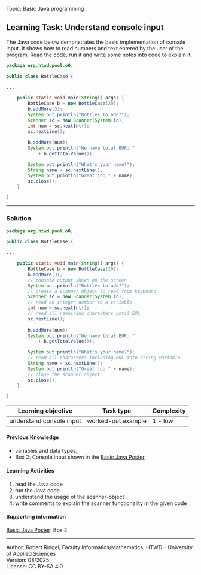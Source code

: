 Topic: Basic Java programming

## Learning Task: Understand console input

The Java code below demonstrates the basic implementation of console input. It shows how to read numbers and text entered by the user of the program. Read the code, run it and write some notes into code to explain it.

``` java
package org.htwd.pool.o0;

public class BottleCase {

...

    public static void main(String[] args) {
        BottleCase b = new BottleCase(20);
        b.addMore(3);
        System.out.println("Bottles to add?");
        Scanner sc = new Scanner(System.in);
        int num = sc.nextInt();
        sc.nextLine();
        
        b.addMore(num);
        System.out.println("We have total EUR: " 
            + b.getTotalValue());

        System.out.println("What's your name?");
        String name = sc.nextLine();
        System.out.println("Great job " + name);
        sc.close();
    }

}
```

---------------------------------------

### Solution

``` java
package org.htwd.pool.o0;

public class BottleCase {

...

    public static void main(String[] args) {
        BottleCase b = new BottleCase(20);
        b.addMore(3);
        // console output shown on the screen
        System.out.println("Bottles to add?");  
        // create a scanner object to read from keyboard
        Scanner sc = new Scanner(System.in);
        // read an integer number to a variable
        int num = sc.nextInt();
        // read all remaining characters until EOL
        sc.nextLine();
        
        b.addMore(num);
        System.out.println("We have total EUR: " 
            + b.getTotalValue());

        System.out.println("What's your name?");
        // read all characters including EOL into string variable
        String name = sc.nextLine();            
        System.out.println("Great job " + name);
        // close the scanner object
        sc.close();
    }

}
```

| **Learning objective**                           | **Task type**   | **Complexity** |
| ------------------------------------------------ | --------------- | -------------- |
| understand console input                         | worked-out example | 1 - low     |  

#### Previous Knowledge

- variables and data types,  
- Box 2: Console input shown in the [Basic Java Poster](00_JavaPoster_HK_engl.pdf)  

#### Learning Activities

1) read the Java code
2) run the Java code
2) understand the usage of the scanner-object
3) write comments to explain the scanner functionality in the given code

#### Supporting information

[Basic Java Poster](00_JavaPoster_HK_engl.pdf): Box 2 

---------------------------------------
Author: Robert Ringel, Faculty Informatics/Mathematics, HTWD – University of Applied Sciences  
Version: 08/2025            
License: CC BY-SA 4.0
